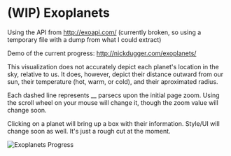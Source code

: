 (WIP) Exoplanets
==========

Using the API from http://exoapi.com/ (currently broken, so using a temporary file with a dump from what I could extract)

Demo of the current progress: http://nickdugger.com/exoplanets/

This visualization does not accurately depict each planet's location in the sky, relative to us. It does, however, depict their distance outward from our sun, their temperature (hot, warm, or cold), and their aproximated radius.

Each dashed line represents __ parsecs upon the initial page zoom. Using the scroll wheel on your mouse will change it, though the zoom value will change soon.

Clicking on a planet will bring up a box with their information. Style/UI will change soon as well. It's just a rough cut at the moment.

![Exoplanets Progress](https://hostr.co/file/O9RdfEoORd6z/exoplanets_new.png)
